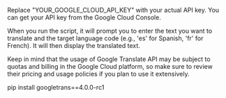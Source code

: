 Replace "YOUR_GOOGLE_CLOUD_API_KEY" with your actual API key. You can get your API key from the Google Cloud Console.

When you run the script, it will prompt you to enter the text you want to translate and the target language code (e.g., 'es' for Spanish, 'fr' for French). It will then display the translated text.

Keep in mind that the usage of Google Translate API may be subject to quotas and billing in the Google Cloud platform, so make sure to review their pricing and usage policies if you plan to use it extensively.

pip install googletrans==4.0.0-rc1
